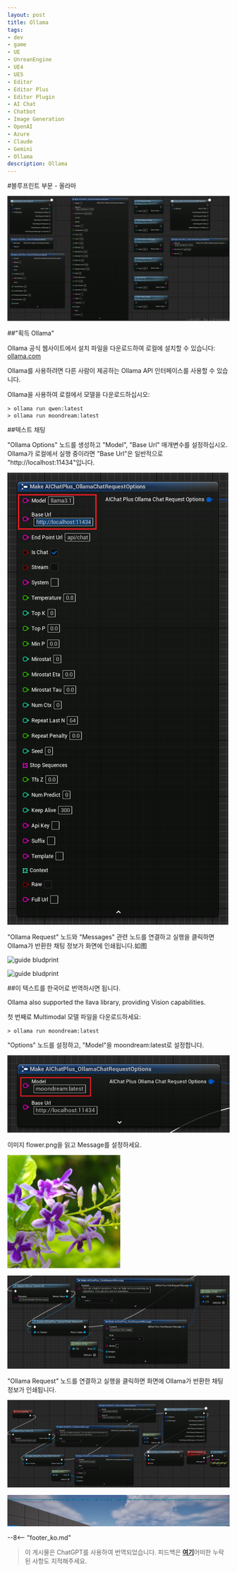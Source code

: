 ```yaml
---
layout: post
title: Ollama
tags:
- dev
- game
- UE
- UnreanEngine
- UE4
- UE5
- Editor
- Editor Plus
- Editor Plugin
- AI Chat
- Chatbot
- Image Generation
- OpenAI
- Azure
- Claude
- Gemini
- Ollama
description: Ollama
---
```


<meta property="og:title" content="UE 插件 AIChatPlus 使用说明 - 蓝图篇 - Ollama" />

#블루프린트 부문 - 올라마

![blueprint](assets/img/2024-ue-aichatplus/usage/blueprint/ollama_all.png)

##"획득 Ollama"

Ollama 공식 웹사이트에서 설치 파일을 다운로드하여 로컬에 설치할 수 있습니다: [ollama.com](https://ollama.com/)

Ollama를 사용하려면 다른 사람이 제공하는 Ollama API 인터페이스를 사용할 수 있습니다.

Ollama을 사용하여 로컬에서 모델을 다운로드하십시오:

```shell
> ollama run qwen:latest
> ollama run moondream:latest
```

##텍스트 채팅

"Ollama Options" 노드를 생성하고 "Model", "Base Url" 매개변수를 설정하십시오. Ollama가 로컬에서 실행 중이라면 "Base Url"은 일반적으로 "http://localhost:11434"입니다.

![guide bludprint](assets/img/2024-ue-aichatplus/usage/blueprint/ollama_chat_1.png)

"Ollama Request" 노드와 "Messages" 관련 노드를 연결하고 실행을 클릭하면 Ollama가 반환한 채팅 정보가 화면에 인쇄됩니다.如图

![guide bludprint](assets/img/2024-ue-aichatplus/guide_ollama_blueprint_chat_1.png)

![guide bludprint](assets/img/2024-ue-aichatplus/guide_ollama_blueprint_chat_2.png)

##이 텍스트를 한국어로 번역하시면 됩니다.

Ollama also supported the llava library, providing Vision capabilities.

첫 번째로 Multimodal 모델 파일을 다운로드하세요:

```shell
> ollama run moondream:latest
```

"Options" 노드를 설정하고, "Model"을 moondream:latest로 설정합니다.

![guide bludprint](assets/img/2024-ue-aichatplus/usage/blueprint/ollama_vision_1.png)

이미지 flower.png을 읽고 Message를 설정하세요.

![flower.png](assets/img/2024-ue-aichatplus/usage/blueprint/ollama_vision_2.png)

![guide bludprint](assets/img/2024-ue-aichatplus/usage/blueprint/ollama_vision_3.png)

"Ollama Request" 노드를 연결하고 실행을 클릭하면 화면에 Ollama가 반환한 채팅 정보가 인쇄됩니다.

![](assets/img/2024-ue-aichatplus/usage/blueprint/ollama_vision_4.png)

![](assets/img/2024-ue-aichatplus/usage/blueprint/ollama_vision_5.png)

--8<-- "footer_ko.md"


> 이 게시물은 ChatGPT를 사용하여 번역되었습니다. 피드백은 [**여기**](https://github.com/disenone/wiki_blog/issues/new)어떠한 누락된 사항도 지적해주세요. 
